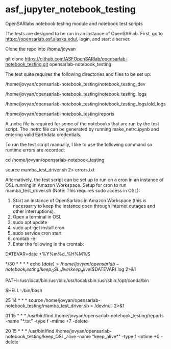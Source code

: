 # asf_jupyter_notebook_testing
OpenSARlabs notebook testing module and notebook test scripts

The tests are designed to be run in an instance of OpenSARlab. 
First, go to https://opensarlab.asf.alaska.edu/, login, and start a server. 


Clone the repo into /home/joyvan

git clone https://github.com/ASFOpenSARlab/opensarlab-notebook_testing.git opensarlab-notebook_testing



The test suite requires the following directories and files to be set up:


/home/jovyan/opensarlab-notebook_testing/notebook_testing_dev

/home/jovyan/opensarlab-notebook_testing/notebook_testing_logs

/home/jovyan/opensarlab-notebook_testing/notebook_testing_logs/old_logs

/home/jovyan/opensarlab-notebook_testing/reports




A .netrc file is required for some of the notebooks that are run by the test script.
The .netrc file can be generated by running make_netrc.ipynb and entering valid Earthdata credentials.



To run the test script manually, I like to use the following command so runtime errors are recorded:

cd /home/jovyan/opensarlab-notebook_testing

source mamba_test_driver.sh 2> errors.txt



Alternatively, the test script can be set up to run on a cron in an instance of OSL running in Amazon Workspace.
Setup for cron to run mamba_test_driver.sh (Note: This requires sudo access in OSL):

1) Start an instance of OpenSarlabs in Amazon Workspace (this is necessarry to keep the instance open through internet outages and other interruptions).
2) Open a terminal in OSL
3) sudo apt update
4) sudo apt-get install cron
5) sudo service cron start
6) crontab -e
7) Enter the following in the crontab:

DATEVAR=date +%Y%m%d_%H%M%S

*/30 * * * * echo $(date)  > /home/jovyan/opensarlab-notebook_testing/keep_OSL_alive/keep_alive$($DATEVAR).log 2>&1

PATH=/usr/local/bin:/usr/bin:/usr/local/sbin:/usr/sbin:/opt/conda/bin

SHELL=/bin/bash

25 14 * * * source /home/jovyan/opensarlab-notebook_testing/mamba_test_driver.sh > /dev/null 2>&1

01 15 * * * /usr/bin/find /home/jovyan/opensarlab-notebook_testing/reports -name "*.txt" -type f -mtime +7 -delete

20 15 * * * /usr/bin/find /home/jovyan/opensarlab-notebook_testing/keep_OSL_alive -name "keep_alive*" -type f -mtime +0 -delete
